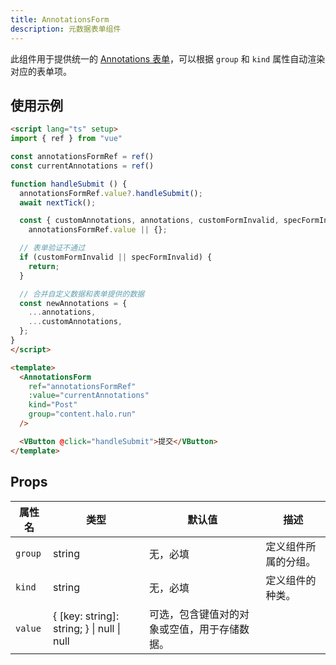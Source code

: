 ```yaml
---
title: AnnotationsForm
description: 元数据表单组件
---
```


此组件用于提供统一的 [Annotations 表单](../../../../annotations-form.md)，可以根据 `group` 和 `kind` 属性自动渲染对应的表单项。

## 使用示例

```html
<script lang="ts" setup>
import { ref } from "vue"

const annotationsFormRef = ref()
const currentAnnotations = ref()

function handleSubmit () {
  annotationsFormRef.value?.handleSubmit();
  await nextTick();

  const { customAnnotations, annotations, customFormInvalid, specFormInvalid } =
    annotationsFormRef.value || {};

  // 表单验证不通过
  if (customFormInvalid || specFormInvalid) {
    return;
  }

  // 合并自定义数据和表单提供的数据
  const newAnnotations = {
    ...annotations,
    ...customAnnotations,
  };
}
</script>

<template>
  <AnnotationsForm
    ref="annotationsFormRef"
    :value="currentAnnotations"
    kind="Post"
    group="content.halo.run"
  />

  <VButton @click="handleSubmit">提交</VButton>
</template>
```

## Props

| 属性名  | 类型                               | 默认值  | 描述                                      |
|---------|------------------------------------|---------|-----------------------------------------|
| `group` | string                             | 无，必填 | 定义组件所属的分组。                       |
| `kind`  | string                             | 无，必填 | 定义组件的种类。                           |
| `value` | \{ [key: string]: string; \} \| null \| null    | 可选，包含键值对的对象或空值，用于存储数据。 |
